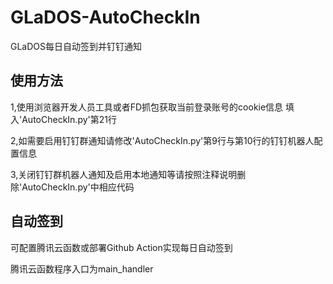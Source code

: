 # GLaDOS-AutoCheckIn
GLaDOS每日自动签到并钉钉通知

## 使用方法
1,使用浏览器开发人员工具或者FD抓包获取当前登录账号的cookie信息 填入'AutoCheckIn.py'第21行

2,如需要启用钉钉群通知请修改'AutoCheckIn.py'第9行与第10行的钉钉机器人配置信息

3,关闭钉钉群机器人通知及启用本地通知等请按照注释说明删除'AutoCheckIn.py'中相应代码

## 自动签到
可配置腾讯云函数或部署Github Action实现每日自动签到

腾讯云函数程序入口为main_handler



